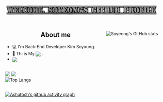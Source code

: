 <br>

![logo](Github_logo.png)
<br> <br>
<div>
    <span>
        <img align = "right" height = "180px" src="https://github-readme-stats.vercel.app/api?username=twingtwing&show_icons=true&theme=apprentice" title = "Soyeong's GitHub stats"/>
    </span>
    <h2 align = "middle"> About me </h2> 
 
- 💻 I'm Back-End Developer Kim Soyoung.
- 🔗 Thi is My <a href = "https://github.com/twingtwing/portfolio"><img align="absmiddle" src="https://img.shields.io/badge/Portfolio-black?style=flat&logoColor=white&"/></a> .
- <a href = "https://solved.ac/qazxc753"><img align="absmiddle" src="http://mazassumnida.wtf/api/mini/generate_badge?boj=qazxc753"/></a>

</div>

<br>
<div> <!-- skills -->
<code><img src="https://img.shields.io/badge/Spring-white?style=flat&logo=Spring&logoColor=6DB33F"/></code>
<code><img src="https://img.shields.io/badge/Spring Boot-white?style=flat&logo=Spring Boot&logoColor=6DB33F"/></code>
</div>

<div> <!-- tools -->
</div>
<div>
    <img height = "180px"src="https://github-readme-stats.vercel.app/api/top-langs/?username=twingtwing&layout=compact&theme=apprentice" title = "Top Langs"/>
</div>
<br>

[![Ashutosh's github activity graph](https://github-readme-activity-graph.cyclic.app/graph?username=twingtwing&theme=high-contrast)](https://github.com/ashutosh00710/github-readme-activity-graph)

